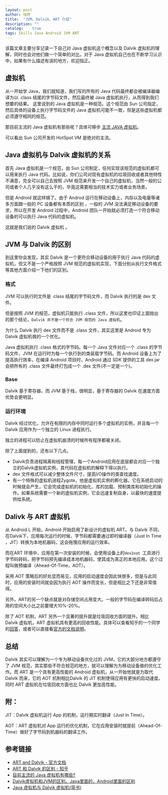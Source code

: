 ```yaml
---
layout: post
author: 咕咚
title:  "JVM、Dalvik、ART 介绍"
description: ""
catalog:    true
tags: Skills Java Android JVM ART
---
```


该篇文章主要分享记录一下自己对 Java 虚拟机这个概念以及 Dalvik 虚拟机的理解，同时也会对他们做一个简单的对比。对于 Java 虚拟机自己也在不断学习认识中，如果有什么描述有误的地方，欢迎指正。

## 虚拟机

从一开始学 Java，我们就知道，我们写的所有的 Java 代码最终都会被编译器编译为以 .class  结尾的字节码文件，然后最终被 Java 虚拟机执行，从而得到我们想要的结果。
这里说到的 Java 虚拟机是一种规范。这个规范由 Sun 公司指定，然后具体的设备上执行字节码文件的 Java 虚拟机可能不一致，但是这些虚拟机都必须遵守相同的规范。

那目前主流的 Java 虚拟机有那些呢？具体可移步 [主流 JAVA 虚拟机](https://github.com/maoruibin/ArticlePart/issues/1)。

可以看出 Sun 公司开发的 HotSpot VM 是绝对的主流。

## Java 虚拟机与 Dalvik 虚拟机的关系 

首先 Java 虚拟机是一个规范，由 Sun 公司制定，任何实现该规范的虚拟机都可以用来执行 Java 代码。比如说，你们公司对现有虚拟机的垃圾回收或者其他特性不满意，完全可以自己去按照 JVM 规范来开发一个自己的虚拟机，当然一般的公司或者个人几乎没有这么干的，毕竟这需要相当的技术实力或者业务场景。

但是 Android 就这样搞了。由于 Androd 运行在移动设备上，内存以及电量等诸多方面跟一般的 PC 设备都有本质的区别 ，一般的 JVM 没法满足移动设备的要求，所以在开发 Android 过程中，Android 团队一开始就必须打造一个符合移动设备的可以执行 Java 代码的虚拟机。

这就是我们说的 Dalvik 虚拟机 。

## JVM 与 Dalvik 的区别

到这里你会发现，其实 Dalvik 是一个更符合移动设备的用于执行 Java 代码的虚拟机，但又不是一个严格按照 JVM 规范的虚拟机实现，下面分别从执行文件格式等其他方面介绍一下他们的区别。

### 格式

JVM 可以执行的文件是 .class 结尾的字节码文件，而 Dalvik 执行的是 dex  文件。

但是按照 JVM 的规范，虚拟机只能执行 .class 文件，所以这里也印证上面抛出的那个结论，`Dalvik 并不是一个符合 JVM 规范的 Java 虚拟机`。

为什么 Dalvik 执行 dex 文件而不是 .class 文件，其实这里是 Android 专为 Dalvik 虚拟机做的一个优化。

Java 虚拟机执行 .class 格式的字节码。每一个 Java 文件对应一个 .class 的字节码文件，JVM 在运行时为每一个执行到的类装载字节码。而 Android 设备上为了提高执行效率，在编译 Android 项目时，Android 通过 SDK 提供的工具 dex.jar 会把所有的 .class 文件最终打包成一个 .dex 文件(不一定是一个)。


### Base
Dalvik 基于寄存器，而 JVM 基于栈，很明显，基于寄存器的 Dalvik 在速度方面优势会更明显。

### 运行环境

Dalvik 经过优化，允许在有限的内存中同时运行多个虚拟机的实例，并且每一个 Dalvik 应用作为一个独立的 Linux 进程执行。

独立的进程可以防止在虚拟机崩溃的时候所有程序都被关闭。

除了上面提到的，还有以下几点。

* Dalvik负责进程隔离和线程管理，每一个Android应用在底层都会对应一个独立的Dalvik虚拟机实例，其代码在虚拟机的解释下得以执行。
* dex 文件格式可以减少整体文件尺寸，提高I/O操作的类查找速度。
* 有一个特殊的虚拟机进程Zygote，他是虚拟机实例的孵化器。它在系统启动的时候就会产生，它会完成虚拟机的初始化、库的加载、预制类库和初始化的操作。如果系统需要一个新的虚拟机实例，它会迅速复制自身，以最快的速度提供给系统。

## Dalivk 与 ART 虚拟机
从 Android L 开始，Android 开始启用了新设计的虚拟机 ART。与 Dalvik 不同，在Dalvik下，应用每次运行的时候，字节码都需要通过即时编译器（Just In Time ，JIT）转换为本地机器码，这会拖慢应用的运行效率。

而在ART 环境中，应用在第一次安装的时候，会使用设备上的`dex2oat `工具进行字节码转码，把字节码预先编译成本地机器码，使其成为真正的本地应用。这个过程叫做预编译（Ahead-Of-Time，AOT）。

采用 AOT 策略后的好处显而易见，应用的启动速度会因此快很多，但是与此同时，应用的安装时间就会因为执行 AOT 操作而变长，但是相比之下还是非常值得。

另外，ART的另一个缺点就是对存储空间占用变大。一般的字节码在编译转码后占用的空间大小比之前要增大10%-20%。

除了 AOT 机制，ART 另外一个显著的提升就是垃圾回收方面的提升。相比 Dalvik 虚拟机，ART 虚拟机具有更高的回收性能。具体可以查看知乎的一个同学的[回答](https://www.zhihu.com/question/29406156)，或者可以直接看[官方的文档说明](https://source.android.com/devices/tech/dalvik/)。

## 总结

Dalvik 其实可以理解为一个专为移动设备优化过的 JVM，它的大部分地方都遵守了 JVM 规范，其实那些不符合规范的地方，就可以理解为为移动设备做的优化工作。而 ART 是一个具有更高性能的 Android 虚拟机，从一开始他就是为取代 Dalvik 而来，它的 AOT 机制相比Dalvik 的 JIT 机制使得应用有更快的启动速度。同时 ART 虚拟机在垃圾回收方面也比 Dalvik 更加高性能。

## 附：

JIT：Dalvik 虚拟机运行 App 的机制，运行期实时翻译（Just In Time）。

AOT：ART 虚拟机对 App 运行的优化机制，它在应用安装时就提前（Ahead-Of-Time）做好了字节码到机器码的翻译工作。

## 参考链接
- [ART and Dalvik - 官方文档](https://source.android.com/devices/tech/dalvik/)
- [ART 和 Dalvik 的区别 - 知乎](https://www.zhihu.com/question/29406156)
- [目前主流的 Java 虚拟机有哪些?](https://zhihu.com/question/29265430/answer/43818804)
- [Dalvik虚拟机和JVM的区别。Java里面的，Android里面的区别](https://zhidao.baidu.com/question/1238373007717632179.html)
- [Java 虚拟机与 Dalvik 虚拟机(简书)](http://www.jianshu.com/p/a8cc7a92137c)